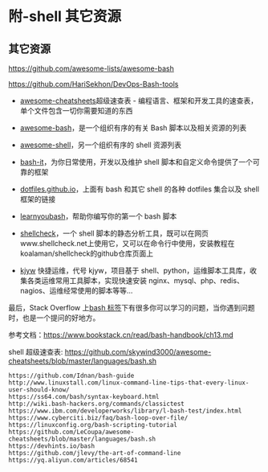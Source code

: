 # 附-shell 其它资源

## 其它资源

https://github.com/awesome-lists/awesome-bash

https://github.com/HariSekhon/DevOps-Bash-tools


- [awesome-cheatsheets](https://github.com/skywind3000/awesome-cheatsheets.git)超级速查表 - 编程语言、框架和开发工具的速查表，单个文件包含一切你需要知道的东西

- [awesome-bash](https://github.com/awesome-lists/awesome-bash)，是一个组织有序的有关 Bash 脚本以及相关资源的列表

- [awesome-shell](https://github.com/alebcay/awesome-shell)，另一个组织有序的 shell 资源列表

- [bash-it](https://github.com/Bash-it/bash-it)，为你日常使用，开发以及维护 shell 脚本和自定义命令提供了一个可靠的框架

- [dotfiles.github.io](http://dotfiles.github.io/)，上面有 bash 和其它 shell 的各种 dotfiles 集合以及 shell 框架的链接

- [learnyoubash](https://github.com/denysdovhan/learnyoubash)，帮助你编写你的第一个 bash 脚本

- [shellcheck](https://github.com/koalaman/shellcheck)，一个 shell 脚本的静态分析工具，既可以在网页www.shellcheck.net上使用它，又可以在命令行中使用，安装教程在koalaman/shellcheck的github仓库页面上

- [kjyw](https://github.com/aqzt/kjyw) 快捷运维，代号 kjyw，项目基于 shell、python，运维脚本工具库，收集各类运维常用工具脚本，实现快速安装 nginx、mysql、php、redis、nagios、运维经常使用的脚本等等...

最后，Stack Overflow 上[bash 标签](https://stackoverflow.com/questions/tagged/bash)下有很多你可以学习的问题，当你遇到问题时，也是一个提问的好地方。

参考文档：https://www.bookstack.cn/read/bash-handbook/ch13.md

shell 超级速查表: https://github.com/skywind3000/awesome-cheatsheets/blob/master/languages/bash.sh

```shell
https://github.com/Idnan/bash-guide
http://www.linuxstall.com/linux-command-line-tips-that-every-linux-user-should-know/
https://ss64.com/bash/syntax-keyboard.html
http://wiki.bash-hackers.org/commands/classictest
https://www.ibm.com/developerworks/library/l-bash-test/index.html
https://www.cyberciti.biz/faq/bash-loop-over-file/
https://linuxconfig.org/bash-scripting-tutorial
https://github.com/LeCoupa/awesome-cheatsheets/blob/master/languages/bash.sh
https://devhints.io/bash
https://github.com/jlevy/the-art-of-command-line
https://yq.aliyun.com/articles/68541
```
